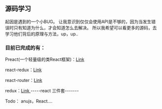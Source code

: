 ## 源码学习

起因是遇到的一个小BUG。
让我意识到仅仅会使用API是不够的，因为当发生错误时只有知道为什么，才会知道怎么去解决。
所以我希望可以看更多的源码，去学习他们背后的原理与方法，up，up..


### 目前已完成的有：
Preact(一个轻量级的类React框架)：<a href="">Link</a>

react-redux：<a href="">Link</a>

react-router：<a href="">Link</a>

redux：<a href="">Link </a>
-----react 三件套-------

Todo：
anujs，React....







